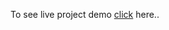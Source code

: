 To see live project demo
<a href="https://monikashakya18.github.io/SignaturePad/Index.html">click</a> here.. 
